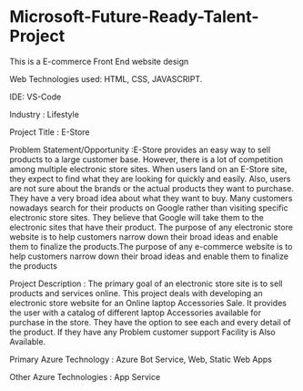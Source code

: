 # Microsoft-Future-Ready-Talent-Project

This is a E-commerce Front End website design 

Web Technologies used: HTML, CSS, JAVASCRIPT. 

IDE: VS-Code  

Industry : Lifestyle 

Project Title : E-Store

Problem Statement/Opportunity :E-Store provides an easy way to sell products to a large customer base. However, there is a lot of competition among multiple electronic store sites. When users land on an E-Store site, they expect to find what they are looking for quickly and easily. Also, users are not sure about the brands or the actual products they want to purchase. They have a very broad idea about what they want to buy. Many customers nowadays search for their products on Google rather than visiting specific electronic store sites. They believe that Google will take them to the electronic sites that have their product. The purpose of any electronic store website is to help customers narrow down their broad ideas and enable them to finalize the products.The purpose of any e-commerce website is to help customers narrow down their broad ideas and enable them to finalize the products

Project Description : The primary goal of an electronic store site is to sell products and services online. This project deals with developing an electronic store website for an Online laptop Accessories Sale. It provides the user with a catalog of different laptop Accessories available for purchase in the store. They have the option to see each and every detail of the product. If they have any Problem customer support Facility is Also Available.

Primary Azure Technology : Azure Bot Service, Web, Static Web Apps 

Other Azure Technologies : App Service
